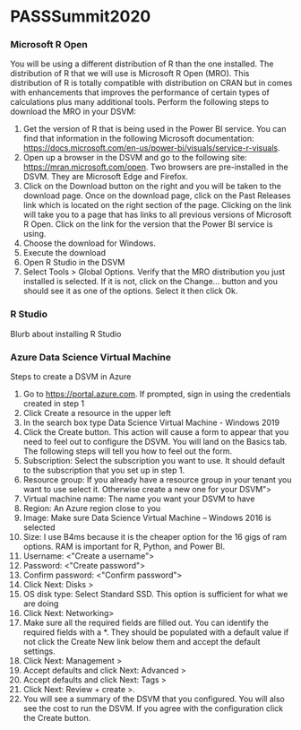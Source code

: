 # PASSSummit2020

### Microsoft R Open
You will be using a different distribution of R than the one installed. The distribution of R that we will use is Microsoft R Open (MRO). This distribution of R is totally compatible with distribution on CRAN but in comes with enhancements that improves the performance of certain types of calculations plus many additional tools. Perform the following steps to download the MRO in your DSVM:
1.	Get the version of R that is being used in the Power BI service. You can find that information in the following Microsoft documentation:  https://docs.microsoft.com/en-us/power-bi/visuals/service-r-visuals. 
2.	Open up a browser in the DSVM and go to the following site:  https://mran.microsoft.com/open. Two browsers are pre-installed in the DSVM. They are Microsoft Edge and Firefox.
3.	Click on the Download button on the right and you will be taken to the download page. Once on the download page, click on the Past Releases link which is located on the right section of the page. Clicking on the link will take you to a page that has links to all previous versions of Microsoft R Open. Click on the link for the version that the Power BI service is using.
4.	Choose the download for Windows.
5.	Execute the download
6.	Open R Studio in the DSVM
7.	Select Tools > Global Options. Verify that the MRO distribution you just installed is selected. If it is not, click on the Change… button and you should see it as one of the options. Select it then click Ok.

### R Studio
Blurb about installing R Studio

### Azure Data Science Virtual Machine

Steps to create a DSVM in Azure
1.	Go to https://portal.azure.com. If prompted, sign in using the credentials created in step 1
2.	Click Create a resource in the upper left
3.	In the search box type Data Science Virtual Machine - Windows 2019
4.	Click the Create button. This action will cause a form to appear that you need to feel out to configure the DSVM. You will land on the Basics tab. The following steps will tell you how to feel out the form.
5.	Subscription: Select the subscription you want to use. It should default to the subscription that you set up in step 1.
6.	Resource group: If you already have a resource group in your tenant you want to use select it. Otherwise create a new one for your DSVM">
7.	Virtual machine name:  The name you want your DSVM to have
8.	Region: An Azure region close to you
9.	Image: Make sure Data Science Virtual Machine – Windows 2016 is selected
10.	Size: I use B4ms because it is the cheaper option for the 16 gigs of ram options. RAM is important for R, Python, and Power BI. 
11.	Username: <"Create a username">
12.	Password: <"Create password">
13.	Confirm password: <"Confirm password">
14.	Click Next: Disks >
15.	OS disk type: Select Standard SSD. This option is sufficient for what we are doing
16.	Click Next: Networking>
17.	Make sure all the required fields are filled out. You can identify the required fields with a *. They should be populated with a default value if not click the Create New link below them and accept the default settings.
18.	Click Next: Management >
19.	Accept defaults and click Next: Advanced >
20.	Accept defaults and click Next: Tags >
21.	Click Next: Review + create >.
22.	You will see a summary of the DSVM that you configured. You will also see the cost to run the DSVM. If you agree with the configuration click the Create button.
